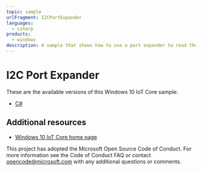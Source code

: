 ```yaml
---
topic: sample
urlFragment: I2CPortExpander
languages: 
  - csharp
products:
  - windows
description: A sample that shows how to use a port expander to read the status of a tactile switch and control an LED.
---
```


# I2C Port Expander

These are the available versions of this Windows 10 IoT Core sample:

*	[C#](./CS/README.md)

## Additional resources
* [Windows 10 IoT Core home page](https://developer.microsoft.com/en-us/windows/iot/)

This project has adopted the Microsoft Open Source Code of Conduct. For more information see the Code of Conduct FAQ or contact <opencode@microsoft.com> with any additional questions or comments.
